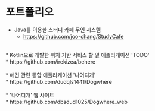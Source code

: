 # 포트폴리오

* Java를 이용한 스터디 카페 무인 시스템 <br>
  * https://github.com/joo-chang/StudyCafe <br>
<br>
* Kotlin으로 개발한 위치 기반 서비스 할 일 애플리케이션 'TODO' <br>
  * https://github.com/irekizea/behere <br>
<br>
* 애견 관련 통합 애플리케이션 '나어디개' <br>
  * https://github.com/dudqls1441/Dogwhere <br>
<br>
* '나어디개' 웹 사이트 <br>
  * https://github.com/dbsdud1025/Dogwhere_web <br>
